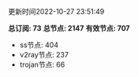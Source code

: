 更新时间2022-10-27 23:51:49

**总订阅: 73**
**总节点: 2147**
**有效节点: 707**
- ss节点: 404
- v2ray节点: 237
- trojan节点: 66
